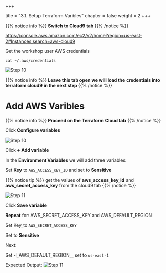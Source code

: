 +++

title = "3.1. Setup Terraform Varibles"
chapter = false
weight = 2
+++


{{% notice info %}}
__Switch to  Cloud9 tab__
{{% /notice %}}


https://console.aws.amazon.com/ec2/v2/home?region=us-east-2#Instances:search=aws-cloud9

Get the workshop user AWS credentials

`cat ~/.aws/credentials`

![Step 10](/images/lab3/display_c9_cred.png)


{{% notice info %}}
__Leave this tab open we will load the credentials into terraform cloud9 in the next step__
{{% /notice %}}

# Add AWS Varibles 

{{% notice info %}}
__Proceed on the Terraform Cloud tab__
{{% /notice %}}

Click __Configure variables__

![Step 10](/images/lab3/configure_tf_vars.png)

Click __+ Add variable__

In the __Environment Variables__ we will add three variables 

Set __Key__ to `AWS_ACCESS_KEY_ID` and set to __Sensitive__ 

{{% notice tip %}}
get the values of __aws_access_key_id__ and __aws_secret_access_key__ from the cloud9 tab
{{% /notice %}}

![Step 11](/images/lab3/tf_env_vars.png)

Click __Save variable__

__Repeat__ for: AWS_SECRET_ACCESS_KEY and AWS_DEFAULT_REGION

Set Key_to `AWS_SECRET_ACCESS_KEY` 

Set to __Sensitive__ 

Next:

Set  -l_AWS_DEFAULT_REGION__ set to `us-east-1`

Expected Output:
![Step 11](/images/lab3/tf_env_vars_complete.png)



